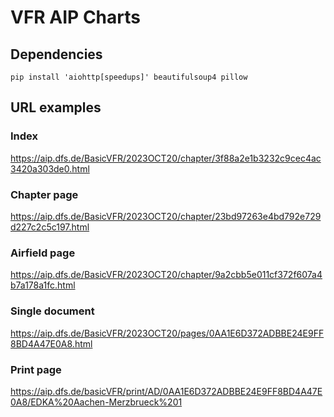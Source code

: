 # VFR AIP Charts

## Dependencies

```
pip install 'aiohttp[speedups]' beautifulsoup4 pillow
```

## URL examples

### Index

https://aip.dfs.de/BasicVFR/2023OCT20/chapter/3f88a2e1b3232c9cec4ac3420a303de0.html

### Chapter page

https://aip.dfs.de/BasicVFR/2023OCT20/chapter/23bd97263e4bd792e729d227c2c5c197.html

### Airfield page

https://aip.dfs.de/BasicVFR/2023OCT20/chapter/9a2cbb5e011cf372f607a4b7a178a1fc.html

### Single document

https://aip.dfs.de/BasicVFR/2023OCT20/pages/0AA1E6D372ADBBE24E9FF8BD4A47E0A8.html

### Print page

https://aip.dfs.de/basicVFR/print/AD/0AA1E6D372ADBBE24E9FF8BD4A47E0A8/EDKA%20Aachen-Merzbrueck%201
